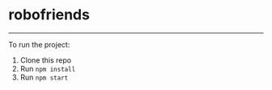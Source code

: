 # robofriends

---

To run the project:

1. Clone this repo
2. Run `npm install`
3. Run `npm start`
